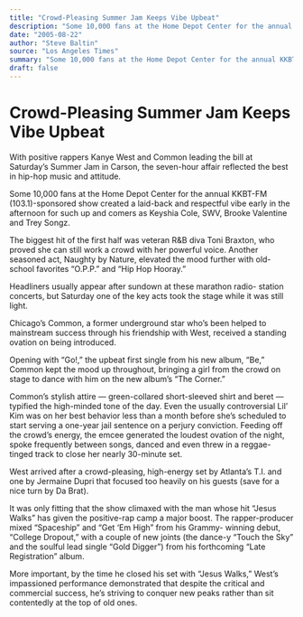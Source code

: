 ```yaml
---
title: "Crowd-Pleasing Summer Jam Keeps Vibe Upbeat"
description: "Some 10,000 fans at the Home Depot Center for the annual KKBT-FM (103.1)-sponsored show created a laid-back and respectful vibe early in the afternoon. The biggest hit of the first half was veteran R&..."
date: "2005-08-22"
author: "Steve Baltin"
source: "Los Angeles Times"
summary: "Some 10,000 fans at the Home Depot Center for the annual KKBT-FM (103.1)-sponsored show created a laid-back and respectful vibe early in the afternoon. The biggest hit of the first half was veteran R&B diva Toni Braxton, who proved she can still work a crowd with her powerful voice. Even the usually controversial Lil’ Kim was on her best behavior less than a month before she’s scheduled to start serving a one-year jail sentence on a perjury conviction "
draft: false
---
```


# Crowd-Pleasing Summer Jam Keeps Vibe Upbeat

With positive rappers Kanye West and Common leading the bill at Saturday’s Summer Jam in Carson, the seven-hour affair reflected the best in hip-hop music and attitude.

Some 10,000 fans at the Home Depot Center for the annual KKBT-FM (103.1)-sponsored show created a laid-back and respectful vibe early in the afternoon for such up and comers as Keyshia Cole, SWV, Brooke Valentine and Trey Songz.

The biggest hit of the first half was veteran R&B diva Toni Braxton, who proved she can still work a crowd with her powerful voice. Another seasoned act, Naughty by Nature, elevated the mood further with old-school favorites “O.P.P.” and “Hip Hop Hooray.”

Headliners usually appear after sundown at these marathon radio- station concerts, but Saturday one of the key acts took the stage while it was still light.

Chicago’s Common, a former underground star who’s been helped to mainstream success through his friendship with West, received a standing ovation on being introduced.

Opening with “Go!,” the upbeat first single from his new album, “Be,” Common kept the mood up throughout, bringing a girl from the crowd on stage to dance with him on the new album’s “The Corner.”

Common’s stylish attire — green-collared short-sleeved shirt and beret — typified the high-minded tone of the day. Even the usually controversial Lil’ Kim was on her best behavior less than a month before she’s scheduled to start serving a one-year jail sentence on a perjury conviction. Feeding off the crowd’s energy, the emcee generated the loudest ovation of the night, spoke frequently between songs, danced and even threw in a reggae-tinged track to close her nearly 30-minute set.

West arrived after a crowd-pleasing, high-energy set by Atlanta’s T.I. and one by Jermaine Dupri that focused too heavily on his guests (save for a nice turn by Da Brat).

It was only fitting that the show climaxed with the man whose hit “Jesus Walks” has given the positive-rap camp a major boost. The rapper-producer mixed “Spaceship” and “Get ‘Em High” from his Grammy- winning debut, “College Dropout,” with a couple of new joints (the dance-y “Touch the Sky” and the soulful lead single “Gold Digger”) from his forthcoming “Late Registration” album.

More important, by the time he closed his set with “Jesus Walks,” West’s impassioned performance demonstrated that despite the critical and commercial success, he’s striving to conquer new peaks rather than sit contentedly at the top of old ones.
